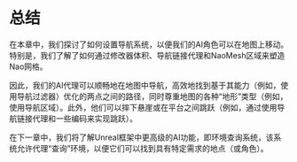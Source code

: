 # 总结

在本章中，我们探讨了如何设置导航系统，以便我们的AI角色可以在地图上移动。特别是，我们了解了如何通过修改器体积、导航链接代理和NaoMesh区域来塑造Nao网格。

因此，我们的AI代理可以顺畅地在地图中导航，高效地找到基于其能力（例如，使用导航过滤器）优化的两点之间的路径，同时尊重地图的各种“地形”类型（例如，使用导航区域）。此外，他们可以摔下悬崖或在平台之间跳跃（例如，通过使用导航链接代理和一些编码来实现跳跃）。

在下一章中，我们将了解Unreal框架中更高级的AI功能，即环境查询系统，该系统允许代理“查询”环境，以便它们可以找到具有特定需求的地点（或角色）。
